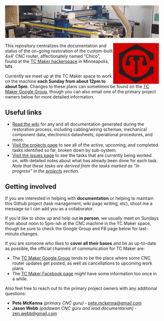![Full machine](media/repo/banner.jpg)

<img align="right" src="media/repo/tc-maker-logo.png" title="TC Maker logo" alt="TC Maker logo">This repository centralizes the documentation and status of the on-going restoration of the custom-built 4x4' CNC router, affectionately named "Chico", found at the [TC Maker hackerspace](http://www.tcmaker.org/) in Minneapolis, MN.

Currently we meet up at the TC Maker space to work on the machine **each Sunday from about 12pm to about 5pm**. Changes to these plans can sometimes be found on the [TC Maker Google Group](https://groups.google.com/forum/#!forum/tcmaker), though you can also email one of the primary project owners below for more detailed information.

## Useful links
* [Read the wiki](https://github.com/jasonwebb/tc-maker-chico/wiki) for any and all documentation generated during the restoration process, including cabling/wiring schemas, mechanical component data, electronics datasheets, operational procedures, and more.
* [Visit the projects page](https://github.com/jasonwebb/tc-maker-chico/projects) to see all of the active, upcoming, and completed tasks identified so far, broken down by sub-system.
* [Visit the issues page](https://github.com/jasonwebb/tc-maker-chico/issues) to see the tasks that are currently being worked on, with detailed notes about what has already been done for each task. _Note that these tasks are derived from the tasks marked as "In progress" in the [projects](https://github.com/jasonwebb/tc-maker-chico/projects) section._

## Getting involved
If you are interested in helping with **documentation** or helping to maintain this Github project (task management, wiki page writing, etc), shoot me a message so I can add you as a collaborator.

If you'd like to show up and help out **in person**, we usually meet on Sundays from about noon to 5pm-ish at the CNC machine in the TC Maker space, though be sure to check the Google Group and FB page below for last-minute changes.

If you are someone who likes to **cover all their bases** and be as up-to-date as possible, the official channels of communication for TC Maker are:

* The [TC Maker Google Group](https://groups.google.com/forum/#!forum/tcmaker) tends to be the place where some CNC router updates get posted, as well as cancellations to upcoming work plans.
* The [TC Maker Facebook page](https://www.facebook.com/groups/85060647690/) _might_ have some information too once in a while.

Also feel free to reach out to the primary project owners with any additional questions:

* **Pete McKenna** _(primary CNC guru)_ - <pete.mckenna@gmail.com>
* **Jason Webb** _(padawan CNC guru and lead documentarian)_ - <zen.webb@gmail.com>
